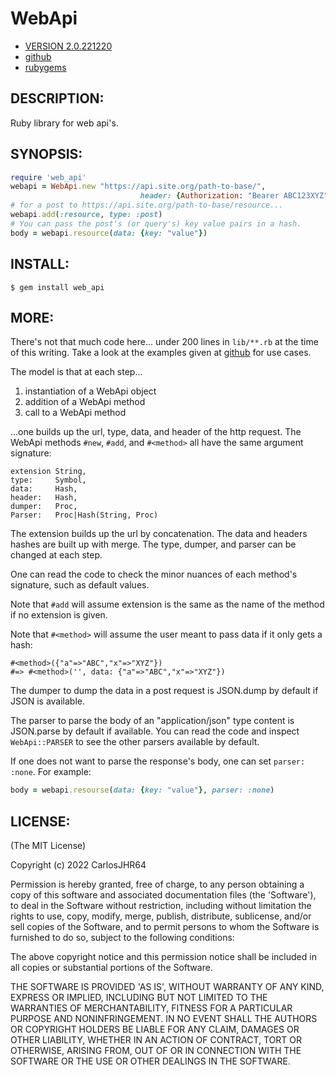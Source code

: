 # WebApi

* [VERSION 2.0.221220](https://www.github.com/carlosjhr64/web_api)
* [github](https://www.github.com/carlosjhr64/web_api)
* [rubygems](https://rubygems.org/gems/web_api)

## DESCRIPTION:

Ruby library for web api's.

## SYNOPSIS:
```ruby
require 'web_api'
webapi = WebApi.new "https://api.site.org/path-to-base/",
                             header: {Authorization: "Bearer ABC123XYZ"}
# for a post to https://api.site.org/path-to-base/resource...
webapi.add(:resource, type: :post)
# You can pass the post's (or query's) key value pairs in a hash.
body = webapi.resource(data: {key: "value"})
```
## INSTALL:
```console
$ gem install web_api
```
## MORE:

There's not that much code here...
under 200 lines in `lib/**.rb` at the time of this writing.
Take a look at the examples given at [github](https://github.com/carlosjhr64/web_api/tree/master/examples)
for use cases.

The model is that at each step...

1. instantiation of a WebApi object
2. addition of a WebApi method
3. call to a WebApi method

...one builds up the url, type, data, and header of the http request.
The WebApi methods `#new`, `#add`, and `#<method>`
all have the same argument signature:

    extension String,
    type:     Symbol,
    data:     Hash,
    header:   Hash,
    dumper:   Proc,
    Parser:   Proc|Hash(String, Proc)

The extension builds up the url by concatenation.
The data and headers hashes are built up with merge.
The type, dumper, and parser can be changed at each step.

One can read the code to check the minor nuances of each method's signature,
such as default values.

Note that `#add` will assume extension is the same as the name of the method if
no extension is given.

Note that `#<method>` will assume the user meant to pass data if
it only gets a hash:

    #<method>({"a"=>"ABC","x"=>"XYZ"})
    #=> #<method>('', data: {"a"=>"ABC","x"=>"XYZ"})

The dumper to dump the data in a post request is JSON.dump by default
if JSON is available.

The parser to parse the body of an "application/json" type content is
JSON.parse by default if available.
You can read the code and inspect `WebApi::PARSER`
to see the other parsers available by default.

If one does not want to parse the response's body,
one can set `parser: :none`. For example:
```ruby
body = webapi.resourse(data: {key: "value"}, parser: :none)
```
## LICENSE:

(The MIT License)

Copyright (c) 2022 CarlosJHR64

Permission is hereby granted, free of charge, to any person obtaining
a copy of this software and associated documentation files (the
'Software'), to deal in the Software without restriction, including
without limitation the rights to use, copy, modify, merge, publish,
distribute, sublicense, and/or sell copies of the Software, and to
permit persons to whom the Software is furnished to do so, subject to
the following conditions:

The above copyright notice and this permission notice shall be
included in all copies or substantial portions of the Software.

THE SOFTWARE IS PROVIDED 'AS IS', WITHOUT WARRANTY OF ANY KIND,
EXPRESS OR IMPLIED, INCLUDING BUT NOT LIMITED TO THE WARRANTIES OF
MERCHANTABILITY, FITNESS FOR A PARTICULAR PURPOSE AND NONINFRINGEMENT.
IN NO EVENT SHALL THE AUTHORS OR COPYRIGHT HOLDERS BE LIABLE FOR ANY
CLAIM, DAMAGES OR OTHER LIABILITY, WHETHER IN AN ACTION OF CONTRACT,
TORT OR OTHERWISE, ARISING FROM, OUT OF OR IN CONNECTION WITH THE
SOFTWARE OR THE USE OR OTHER DEALINGS IN THE SOFTWARE.
